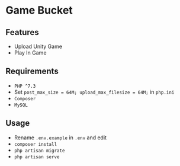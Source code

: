 # Game Bucket

## Features

* Upload Unity Game
* Play In Game

## Requirements

* `PHP ^7.3`
* Set `post_max_size = 64M; upload_max_filesize = 64M;` in `php.ini`
* `Composer`
* `MySQL`

## Usage

* Rename `.env.example` in `.env` and edit
* `composer install`
* `php artisan migrate`
* `php artisan serve`
